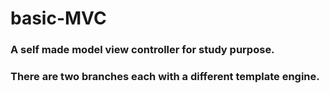 # basic-MVC
### A self made model view controller for study purpose.
### There are two branches each with a different template engine.
